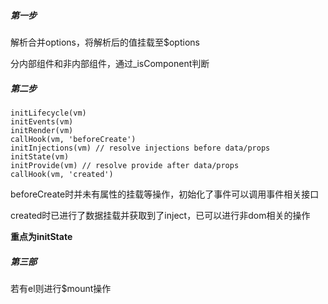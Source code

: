 ##### 第一步

解析合并options，将解析后的值挂载至$options

分内部组件和非内部组件，通过_isComponent判断

##### 第二步

```
initLifecycle(vm)
initEvents(vm)
initRender(vm)
callHook(vm, 'beforeCreate')
initInjections(vm) // resolve injections before data/props
initState(vm)
initProvide(vm) // resolve provide after data/props
callHook(vm, 'created')
```

beforeCreate时并未有属性的挂载等操作，初始化了事件可以调用事件相关接口

created时已进行了数据挂载并获取到了inject，已可以进行非dom相关的操作

**重点为initState**

##### 第三部

若有el则进行$mount操作